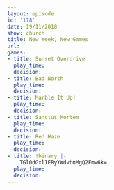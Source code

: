 ```yaml
---
layout: episode
id: '178'
date: 19/11/2018
show: church
title: New Week, New Games
url: 
games:
- title: Sunset Overdrive
  play_time: 
  decision: 
- title: Bad North
  play_time: 
  decision: 
- title: Marble It Up!
  play_time: 
  decision: 
- title: Sanctus Mortem
  play_time: 
  decision: 
- title: Red Haze
  play_time: 
  decision: 
- title: !binary |-
    TGl0dGxlIERyYWdvbnMgQ2Fmw6k=
  play_time: 
  decision: 
---
```

